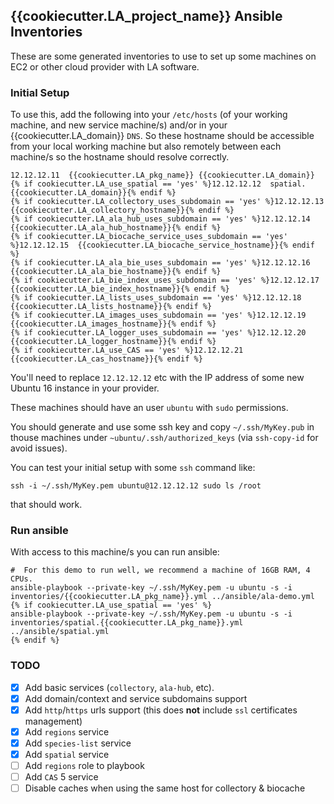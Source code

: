 ## {{cookiecutter.LA_project_name}} Ansible Inventories

These are some generated inventories to use to set up some machines on EC2 or other cloud provider with LA software.


### Initial Setup

To use this, add the following into your `/etc/hosts` (of your working machine, and new service machine/s) and/or in your {{cookiecutter.LA_domain}} `DNS`. So these hostname should be accessible from your local working machine but also remotely between each machine/s so the hostname should resolve correctly.

```
12.12.12.11  {{cookiecutter.LA_pkg_name}} {{cookiecutter.LA_domain}}
{% if cookiecutter.LA_use_spatial == 'yes' %}12.12.12.12  spatial.{{cookiecutter.LA_domain}}{% endif %}
{% if cookiecutter.LA_collectory_uses_subdomain == 'yes' %}12.12.12.13  {{cookiecutter.LA_collectory_hostname}}{% endif %}
{% if cookiecutter.LA_ala_hub_uses_subdomain == 'yes' %}12.12.12.14  {{cookiecutter.LA_ala_hub_hostname}}{% endif %}
{% if cookiecutter.LA_biocache_service_uses_subdomain == 'yes' %}12.12.12.15  {{cookiecutter.LA_biocache_service_hostname}}{% endif %}
{% if cookiecutter.LA_ala_bie_uses_subdomain == 'yes' %}12.12.12.16  {{cookiecutter.LA_ala_bie_hostname}}{% endif %}
{% if cookiecutter.LA_bie_index_uses_subdomain == 'yes' %}12.12.12.17  {{cookiecutter.LA_bie_index_hostname}}{% endif %}
{% if cookiecutter.LA_lists_uses_subdomain == 'yes' %}12.12.12.18  {{cookiecutter.LA_lists_hostname}}{% endif %}
{% if cookiecutter.LA_images_uses_subdomain == 'yes' %}12.12.12.19  {{cookiecutter.LA_images_hostname}}{% endif %}
{% if cookiecutter.LA_logger_uses_subdomain == 'yes' %}12.12.12.20  {{cookiecutter.LA_logger_hostname}}{% endif %}
{% if cookiecutter.LA_use_CAS == 'yes' %}12.12.12.21  {{cookiecutter.LA_cas_hostname}}{% endif %}
```

You'll need to replace `12.12.12.12` etc with the IP address of some new Ubuntu 16 instance in your provider.

These machines should have an user `ubuntu` with `sudo` permissions.

You should generate and use some ssh key and copy `~/.ssh/MyKey.pub` in thouse machines under `~ubuntu/.ssh/authorized_keys` (via `ssh-copy-id` for avoid issues).

You can test your initial setup with some `ssh` command like:
```
ssh -i ~/.ssh/MyKey.pem ubuntu@12.12.12.12 sudo ls /root
```
that should work.

### Run ansible

With access to this machine/s you can run ansible:

```
#  For this demo to run well, we recommend a machine of 16GB RAM, 4 CPUs.
ansible-playbook --private-key ~/.ssh/MyKey.pem -u ubuntu -s -i inventories/{{cookiecutter.LA_pkg_name}}.yml ../ansible/ala-demo.yml
{% if cookiecutter.LA_use_spatial == 'yes' %}
ansible-playbook --private-key ~/.ssh/MyKey.pem -u ubuntu -s -i inventories/spatial.{{cookiecutter.LA_pkg_name}}.yml ../ansible/spatial.yml
{% endif %}
```

### TODO

- [x] Add basic services (`collectory`, `ala-hub`, etc).
- [x] Add domain/context and service subdomains support
- [x] Add `http`/`https` urls support (this does **not** include `ssl` certificates management)
- [X] Add `regions` service
- [X] Add `species-list` service
- [X] Add `spatial` service
- [ ] Add `regions` role to playbook
- [ ] Add `CAS` 5 service
- [ ] Disable caches when using the same host for collectory & biocache
